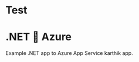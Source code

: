 # Test
<div class="jumbotron">
    <h1>.NET 💜 Azure</h1>
    <p class="lead">Example .NET app to Azure App Service karthik app.</p>
</div>
